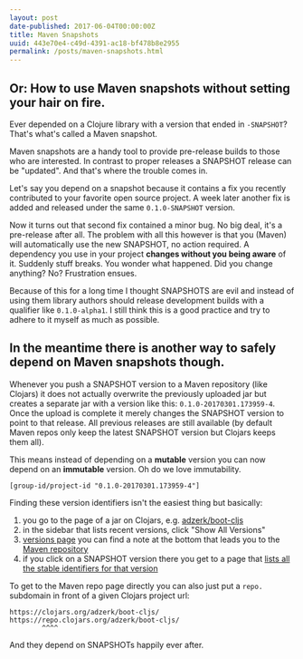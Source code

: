 ```yaml
---
layout: post
date-published: 2017-06-04T00:00:00Z
title: Maven Snapshots
uuid: 443e70e4-c49d-4391-ac18-bf478b8e2955
permalink: /posts/maven-snapshots.html
---
```


## Or: How to use Maven snapshots without setting your hair on fire.

Ever depended on a Clojure library with a version that ended in
`-SNAPSHOT`? That's what's called a Maven snapshot.

Maven snapshots are a handy tool to provide pre-release builds to
those who are interested. In contrast to proper releases a SNAPSHOT
release can be "updated". And that's where the trouble comes in.

Let's say you depend on a snapshot because it contains a fix you
recently contributed to your favorite open source project. A week
later another fix is added and released under the same
`0.1.0-SNAPSHOT` version.

Now it turns out that second fix contained a minor bug. No big deal,
it's a pre-release after all. The problem with all this however is
that you (Maven) will automatically use the new SNAPSHOT, no action required.
A dependency you use in your project **changes without you being aware**
of it. Suddenly stuff breaks. You wonder what happened. Did you change
anything? No? Frustration ensues.

Because of this for a long time I thought SNAPSHOTS are evil and
instead of using them library authors should release development
builds with a qualifier like `0.1.0-alpha1`.
I still think this is a good practice and try to adhere to it myself
as much as possible.

## In the meantime there is another way to safely depend on Maven snapshots though.

Whenever you push a SNAPSHOT version to a Maven repository (like
Clojars) it does not actually overwrite the previously uploaded jar
but creates a separate jar with a version like this:
`0.1.0-20170301.173959-4`. Once the upload is complete it merely
changes the SNAPSHOT version to point to that release. All previous
releases are still available (by default Maven repos only keep the latest
SNAPSHOT version but Clojars keeps them all).

This means instead of depending on a **mutable** version you can now
depend on an **immutable** version. Oh do we love immutability.

```
[group-id/project-id "0.1.0-20170301.173959-4"]
```

Finding these version identifiers isn't the easiest thing but basically:

1. you go to the page of a jar on Clojars, e.g. [adzerk/boot-cljs](https://clojars.org/adzerk/boot-cljs/)
2. in the sidebar that lists recent versions, click "Show All Versions"
3. [versions page](https://clojars.org/adzerk/boot-cljs/versions)
  you can find a note at the bottom that leads you to the [Maven repository](https://repo.clojars.org/adzerk/boot-cljs/)
4. if you click on a SNAPSHOT version there you get to a page that [lists all the stable identifiers for that version](https://repo.clojars.org/adzerk/boot-cljs/2.0.0-SNAPSHOT/)

To get to the Maven repo page directly you can also just put a `repo.` subdomain in front of a given Clojars project url:

```
https://clojars.org/adzerk/boot-cljs/
https://repo.clojars.org/adzerk/boot-cljs/
        ^^^^
```

And they depend on SNAPSHOTs happily ever after.


